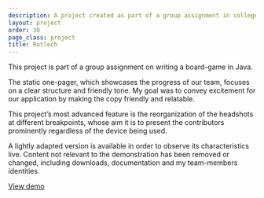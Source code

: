 ```yaml
---
description: A project created as part of a group assignment in college.
layout: project
order: 30
page_class: project
title: Rotlech
---
```


This project is part of a group assignment on writing a board-game in Java.

The static one-pager, which showcases the progress of our team, focuses on a
clear structure and friendly tone. My goal was to convey excitement for our
application by making the copy friendly and relatable.

This project’s most advanced feature is the reorganization of the headshots at
different breakpoints, whose aim it is to present the contributors prominently
regardless of the device being used.

A lightly adapted version is available in order to observe its characteristics
live. Content not relevant to the demonstration has been removed or changed,
including downloads, documentation and my team-members identities.

[View demo](demo)

